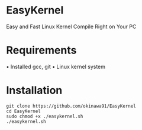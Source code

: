 # EasyKernel
Easy and Fast Linux Kernel Compile Right on Your PC
# Requirements
• Installed gcc, git
• Linux kernel system
# Installation
```
git clone https://github.com/okinawa91/EasyKernel
cd EasyKernel
sudo chmod +x ./easykernel.sh
./easykernel.sh
```
